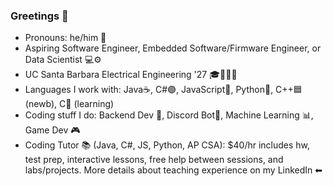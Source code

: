 ### Greetings 👋

- Pronouns: he/him 👦
- Aspiring Software Engineer, Embedded Software/Firmware Engineer, or Data Scientist 💻⚙
- UC Santa Barbara Electrical Engineering '27 🎓🔋🔌💡
- Languages I work with: Java☕, C#🟣, JavaScript🧾, Python🐍, C++🟦 (newb), C🔵 (learning)
- Coding stuff I do: Backend Dev 💾, Discord Bot🤖, Machine Learning 📊, Game Dev 🎮
- Coding Tutor 📚 (Java, C#, JS, Python, AP CSA): $40/hr includes hw, test prep, interactive lessons, free help between sessions, and labs/projects. More details about teaching experience on my LinkedIn ⬅
